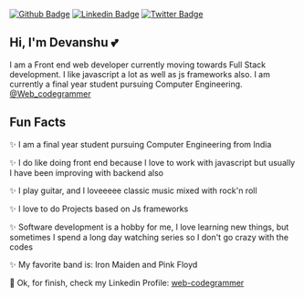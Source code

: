 [![Github Badge](https://img.shields.io/badge/-Github-000?style=flat-square&logo=Github&logoColor=white&link=https://github.com/leticiacamposs2)](https://github.com/web-codegrammer)
[![Linkedin Badge](https://img.shields.io/badge/-LinkedIn-blue?style=flat-square&logo=Linkedin&logoColor=white&link=https://www.linkedin.com/in/leticiacamposs/)](https://in.linkedin.com/in/web-codegrammer)
[![Twitter Badge](https://img.shields.io/badge/-Twitter-1ca0f1?style=flat-square&labelColor=1ca0f1&logo=twitter&logoColor=white&link=https://twitter.com/leehcamposs2)](https://twitter.com/Web_codegrammer)
## Hi, I'm Devanshu :two_hearts:

I am a Front end web developer currently moving towards Full Stack development. I like javascript a lot as well as js frameworks also. I am currently a final year student pursuing Computer Engineering. 
 [@Web_codegrammer](https://twitter.com/Web_codegrammer)

## Fun Facts
:sparkles: I am a final year student pursuing Computer Engineering from India

:sparkles: I do like doing front end because I love to work with javascript but usually I have been improving with backend also

:sparkles: I play guitar, and I loveeeee classic music mixed with rock'n roll 

:sparkles: I love to do Projects based on Js frameworks

:sparkles: Software development is a hobby for me, I love learning new things, but sometimes I spend a long day watching series so I don't go crazy with the codes 

:sparkles: My favorite band is: Iron Maiden and Pink Floyd

:dizzy: Ok, for finish, check my Linkedin Profile: [web-codegrammer](https://in.linkedin.com/in/web-codegrammer)
